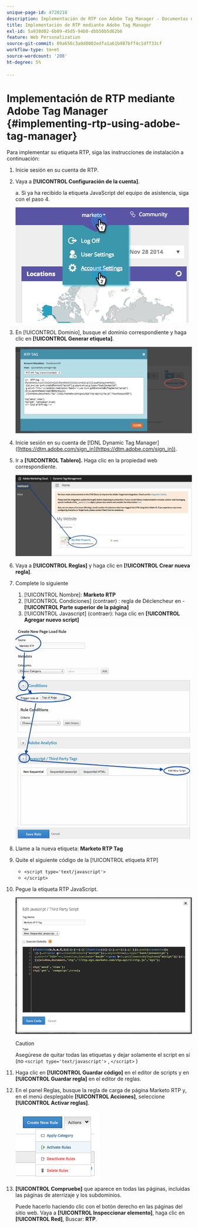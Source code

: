 ```yaml
---
unique-page-id: 4720218
description: Implementación de RTP con Adobe Tag Manager - Documentos de Marketo - Documentación del producto
title: Implementación de RTP mediante Adobe Tag Manager
exl-id: 5a938d02-6b09-45d5-94b0-dbb50b5d62b6
feature: Web Personalization
source-git-commit: 09a656c3a0d0002edfa1a61b987bff4c1dff33cf
workflow-type: tm+mt
source-wordcount: '208'
ht-degree: 5%

---
```


# Implementación de RTP mediante Adobe Tag Manager {#implementing-rtp-using-adobe-tag-manager}

Para implementar su etiqueta RTP, siga las instrucciones de instalación a continuación:

1. Inicie sesión en su cuenta de RTP.

1. Vaya a **[!UICONTROL Configuración de la cuenta]**.

   a. Si ya ha recibido la etiqueta JavaScript del equipo de asistencia, siga con el paso 4.

   ![](assets/image2014-11-30-15-3a19-3a21-4.png)

1. En [!UICONTROL Dominio], busque el dominio correspondiente y haga clic en **[!UICONTROL Generar etiqueta]**.

   ![](assets/image2014-11-30-15-3a20-3a17-4.png)

1. Inicie sesión en su cuenta de [!DNL Dynamic Tag Manager] ([https://dtm.adobe.com/sign_in](https://dtm.adobe.com/sign_in)).

1. Ir a **[!UICONTROL Tablero].** Haga clic en la propiedad web correspondiente.

   ![](assets/image2014-12-3-17-3a58-3a17.png)

1. Vaya a **[!UICONTROL Reglas]** y haga clic en **[!UICONTROL Crear nueva regla]**.

1. Complete lo siguiente

   1. [!UICONTROL Nombre]: **Marketo RTP**
   1. [!UICONTROL Condiciones] (contraer) : regla de Déclencheur en - **[!UICONTROL Parte superior de la página]**
   1. [!UICONTROL Javascript] (contraer): haga clic en **[!UICONTROL Agregar nuevo script]**

   ![](assets/image2014-12-3-17-3a59-3a40.png)

1. Llame a la nueva etiqueta: **Marketo RTP Tag**

1. Quite el siguiente código de la [!UICONTROL etiqueta RTP]

   * `<script type='text/javascript'>`
   * `</script>`

1. Pegue la etiqueta RTP JavaScript.

   ![](assets/image2014-12-3-18-3a3-3a45.png)

   >[!CAUTION]
   >
   >Asegúrese de quitar todas las etiquetas y dejar solamente el script en sí (no `<script type='text/javascript'>` , `</script>` )

1. Haga clic en **[!UICONTROL Guardar código]** en el editor de scripts y en **[!UICONTROL Guardar regla]** en el editor de reglas.

1. En el panel Reglas, busque la regla de carga de página Marketo RTP y, en el menú desplegable **[!UICONTROL Acciones]**, seleccione **[!UICONTROL Activar reglas]**.

   ![](assets/image2014-12-3-18-3a4-3a14.png)

1. **[!UICONTROL Compruebe]** que aparece en todas las páginas, incluidas las páginas de aterrizaje y los subdominios.

   Puede hacerlo haciendo clic con el botón derecho en las páginas del sitio web. Vaya a **[!UICONTROL Inspeccionar elemento]**, haga clic en **[!UICONTROL Red]**, Buscar: **RTP**.
